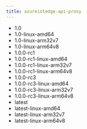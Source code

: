 ```yaml
---
title: azureiotedge-api-proxy
---
```

- 1.0
- 1.0-linux-amd64
- 1.0-linux-arm32v7
- 1.0-linux-arm64v8
- 1.0.0-rc1
- 1.0.0-rc1-linux-amd64
- 1.0.0-rc1-linux-arm32v7
- 1.0.0-rc1-linux-arm64v8
- 1.0.0-rc3
- 1.0.0-rc3-linux-amd64
- 1.0.0-rc3-linux-arm32v7
- 1.0.0-rc3-linux-arm64v8
- latest
- latest-linux-amd64
- latest-linux-arm32v7
- latest-linux-arm64v8
